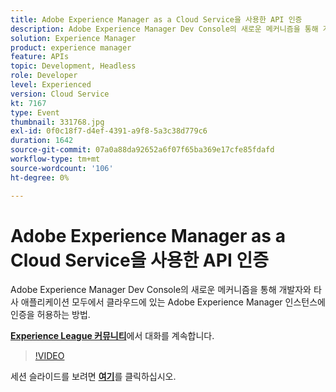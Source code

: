```yaml
---
title: Adobe Experience Manager as a Cloud Service을 사용한 API 인증
description: Adobe Experience Manager Dev Console의 새로운 메커니즘을 통해 개발자와 타사 애플리케이션 모두에서 클라우드에 있는 Adobe Experience Manager 인스턴스에 인증을 허용하는 방법. 이 세션은 Adobe Developers Live 컨텐츠 이벤트의 일부로 전달되었습니다.
solution: Experience Manager
product: experience manager
feature: APIs
topic: Development, Headless
role: Developer
level: Experienced
version: Cloud Service
kt: 7167
type: Event
thumbnail: 331768.jpg
exl-id: 0f0c18f7-d4ef-4391-a9f8-5a3c38d779c6
duration: 1642
source-git-commit: 07a0a88da92652a6f07f65ba369e17cfe85fdafd
workflow-type: tm+mt
source-wordcount: '106'
ht-degree: 0%

---
```


# Adobe Experience Manager as a Cloud Service을 사용한 API 인증

Adobe Experience Manager Dev Console의 새로운 메커니즘을 통해 개발자와 타사 애플리케이션 모두에서 클라우드에 있는 Adobe Experience Manager 인스턴스에 인증을 허용하는 방법.

**[Experience League 커뮤니티](https://adobe.ly/36Yd3v6)**&#x200B;에서 대화를 계속합니다.

>[!VIDEO](https://video.tv.adobe.com/v/331768/?quality=12&learn=on&hidetitle=true)

세션 슬라이드를 보려면 **[여기](/help/adobe-developers-live/assets/api-authentication.pdf)**&#x200B;를 클릭하십시오.
